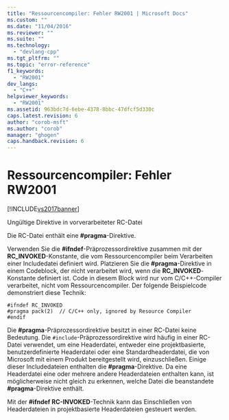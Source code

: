 ```yaml
---
title: "Ressourcencompiler: Fehler RW2001 | Microsoft Docs"
ms.custom: ""
ms.date: "11/04/2016"
ms.reviewer: ""
ms.suite: ""
ms.technology: 
  - "devlang-cpp"
ms.tgt_pltfrm: ""
ms.topic: "error-reference"
f1_keywords: 
  - "RW2001"
dev_langs: 
  - "C++"
helpviewer_keywords: 
  - "RW2001"
ms.assetid: 963bdc7d-6ebe-4378-8bbc-47dfcf5d330c
caps.latest.revision: 6
author: "corob-msft"
ms.author: "corob"
manager: "ghogen"
caps.handback.revision: 6
---
```

# Ressourcencompiler: Fehler RW2001
[!INCLUDE[vs2017banner](../../assembler/inline/includes/vs2017banner.md)]

Ungültige Direktive in vorverarbeiteter RC\-Datei  
  
 Die RC\-Datei enthält eine **\#pragma**\-Direktive.  
  
 Verwenden Sie die **\#ifndef**\-Präprozessordirektive zusammen mit der **RC\_INVOKED**\-Konstante, die vom Ressourcencompiler beim Verarbeiten einer Includedatei definiert wird.  Platzieren Sie die **\#pragma**\-Direktive in einem Codeblock, der nicht verarbeitet wird, wenn die **RC\_INVOKED**\-Konstante definiert ist.  Code in diesem Block wird nur vom C\/C\+\+\-Compiler verarbeitet, nicht vom Ressourcencompiler.  Der folgende Beispielcode demonstriert diese Technik:  
  
```  
#ifndef RC_INVOKED  
#pragma pack(2)  // C/C++ only, ignored by Resource Compiler  
#endif  
```  
  
 Die **\#pragma**\-Präprozessordirektive besitzt in einer RC\-Datei keine Bedeutung.  Die `#include`\-Präprozessordirektive wird häufig in einer RC\-Datei verwendet, um eine Headerdatei, entweder eine projektbasierte, benutzerdefinierte Headerdatei oder eine Standardheaderdatei, die von Microsoft mit einem Produkt bereitgestellt wird, einzuschließen.  Einige dieser Includedateien enthalten die **\#pragma**\-Direktive.  Da eine Headerdatei eine oder mehrere andere Headerdateien enthalten kann, ist möglicherweise nicht gleich zu erkennen, welche Datei die beanstandete **\#pragma**\-Direktive enthält.  
  
 Mit der **\#ifndef RC\-INVOKED**\-Technik kann das Einschließen von Headerdateien in projektbasierte Headerdateien gesteuert werden.